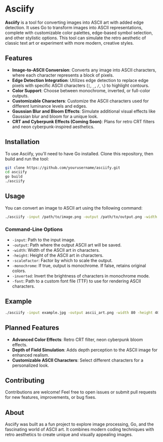 # Asciify

**Asciify** is a tool for converting images into ASCII art with added edge detection. It uses Go to transform images into ASCII representations, complete with customizable color palettes, edge-based symbol selection, and other stylistic options. This tool can simulate the retro aesthetic of classic text art or experiment with more modern, creative styles.

## Features

- **Image-to-ASCII Conversion**: Converts any image into ASCII characters, where each character represents a block of pixels.
- **Edge Detection Integration**: Utilizes edge detection to replace edge pixels with specific ASCII characters (`|`, `_`, `/`, `\`) to highlight contours.
- **Color Support**: Choose between monochrome, inverted, or full-color outputs.
- **Customizable Characters**: Customize the ASCII characters used for different luminance levels and edges.
- **Gaussian Blur and Bloom Effects**: Simulate additional visual effects like Gaussian blur and bloom for a unique look.
- **CRT and Cyberpunk Effects (Coming Soon)**: Plans for retro CRT filters and neon cyberpunk-inspired aesthetics.

## Installation

To use Asciify, you'll need to have Go installed. Clone this repository, then build and run the tool:

```bash
git clone https://github.com/yourusername/asciify.git
cd asciify
go build
./asciify
```

## Usage

You can convert an image to ASCII art using the following command:

```bash
./asciify -input /path/to/image.png -output /path/to/output.png -width 100 -height 50 -scaleFactor 2 -monochrome true -inverted false -font /path/to/font.ttf
```

### Command-Line Options

- `-input`: Path to the input image.
- `-output`: Path where the output ASCII art will be saved.
- `-width`: Width of the ASCII art in characters.
- `-height`: Height of the ASCII art in characters.
- `-scaleFactor`: Factor by which to scale the output.
- `-monochrome`: If true, output is monochrome. If false, retains original colors.
- `-inverted`: Invert the brightness of characters in monochrome mode.
- `-font`: Path to a custom font file (TTF) to use for rendering ASCII characters.

## Example

```bash
./asciify -input example.jpg -output ascii_art.png -width 80 -height 40 -scaleFactor 2 -monochrome false -inverted false -font ./fonts/monospace.ttf
```

## Planned Features

- **Advanced Color Effects**: Retro CRT filter, neon cyberpunk bloom effects.
- **Depth of Field Simulation**: Adds depth perception to the ASCII image for enhanced realism.
- **Customizable ASCII Characters**: Select different characters for a personalized look.

## Contributing

Contributions are welcome! Feel free to open issues or submit pull requests for new features, improvements, or bug fixes.

## About

Asciify was built as a fun project to explore image processing, Go, and the fascinating world of ASCII art. It combines modern coding techniques with retro aesthetics to create unique and visually appealing images.
